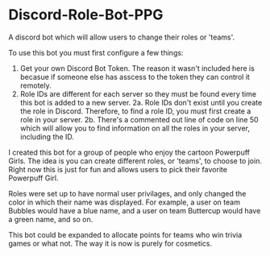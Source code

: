 # Discord-Role-Bot-PPG
A discord bot which will allow users to change their roles or 'teams'. 


To use this bot you must first configure a few things:
  1. Get your own Discord Bot Token. The reason it wasn't included here is becasue if someone else has asscess to the token they can control it remotely. 
  2. Role IDs are different for each server so they must be found every time this bot is added to a new server.
    2a. Role IDs don't exist until you create the role in Discord. Therefore, to find a role ID, you must first create a role in your server.
    2b. There's a commented out line of code on line 50 which will allow you to find information on all the roles in your server, including the ID.
  
  
I created this bot for a group of people who enjoy the cartoon Powerpuff Girls. The idea is you can create different roles, or 'teams', to choose to join. Right now this is just for fun and allows users to pick their favorite Powerpuff Girl. 

Roles were set up to have normal user privilages, and only changed the color in which their name was displayed. For example, a user on team Bubbles would have a blue name, and a user on team Buttercup would have a green name, and so on. 

This bot could be expanded to allocate points for teams who win trivia games or what not. The way it is now is purely for cosmetics. 
